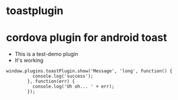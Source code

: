 # toastplugin

# cordova plugin for android toast
  
   - This is a test-demo plugin
   - It's working 

```
window.plugins.toastPlugin.show('Message', 'long', function() {
          console.log('success');
        }, function(err) {
          console.log('Uh oh... ' + err);
        });
```
